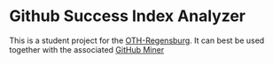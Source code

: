 # Github Success Index Analyzer 

This is a student project for the [OTH-Regensburg](https://www.oth-regensburg.de/).
It can best be used together with the associated [GitHub Miner](https://github.com/Valor-mmm/GithubMiner)